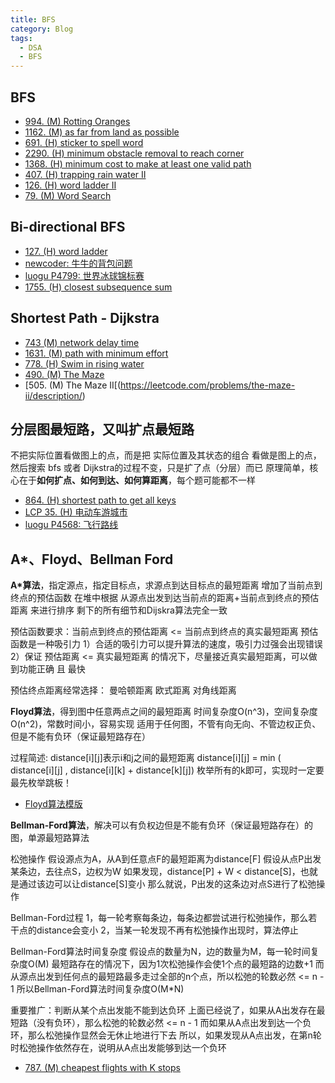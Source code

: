 ```yaml
---
title: BFS
category: Blog
tags:
  - DSA
  - BFS
---
```


## BFS
- [994. (M) Rotting Oranges](https://leetcode.com/problems/rotting-oranges/description/)
- [1162. (M) as far from land as possible](https://leetcode.com/problems/as-far-from-land-as-possible/description/)
- [691. (H) sticker to spell word](https://leetcode.com/problems/stickers-to-spell-word/description/)
- [2290. (H) minimum obstacle removal to reach corner](https://leetcode.com/problems/minimum-obstacle-removal-to-reach-corner/)
- [1368. (H) minimum cost to make at least one valid path]()
- [407. (H) trapping rain water II](https://leetcode.com/problems/trapping-rain-water-ii/)
- [126. (H) word ladder II](https://leetcode.com/problems/word-ladder-ii/description/)
- [79. (M) Word Search](https://leetcode.com/problems/word-search/description/)


## Bi-directional BFS
- [127. (H) word ladder](https://leetcode.com/problems/word-ladder/description/)
- [newcoder: 牛牛的背包问题](https://www.nowcoder.com/questionTerminal/bf87774f8367488692be703735db84e6)
- [luogu P4799: 世界冰球锦标赛](https://www.luogu.com.cn/problem/P4799)
- [1755. (H) closest subsequence sum](https://leetcode.com/problems/closest-subsequence-sum/description/)

## Shortest Path - Dijkstra
- [743 (M) network delay time](https://leetcode.com/problems/network-delay-time/description/)
- [1631. (M) path with minimum effort](https://leetcode.com/problems/path-with-minimum-effort/description/)
- [778. (H) Swim in rising water](https://leetcode.com/problems/swim-in-rising-water/description/)
- [490. (M) The Maze](https://leetcode.com/problems/the-maze/description/)
- [505. (M) The Maze II[(https://leetcode.com/problems/the-maze-ii/description/)


## 分层图最短路，又叫扩点最短路
不把实际位置看做图上的点，而是把 实际位置及其状态的组合 看做是图上的点，然后搜索
bfs 或者 Dijkstra的过程不变，只是扩了点（分层）而已
原理简单，核心在于**如何扩点、如何到达、如何算距离**，每个题可能都不一样

- [864. (H) shortest path to get all keys](https://leetcode.com/problems/shortest-path-to-get-all-keys/description/)
- [LCP 35. (H) 电动车游城市](https://leetcode.cn/problems/DFPeFJ/description/)
- [luogu P4568: 飞行路线](https://www.luogu.com.cn/problem/P4568)

## A*、Floyd、Bellman Ford
**A*算法**，指定源点，指定目标点，求源点到达目标点的最短距离
增加了当前点到终点的预估函数
在堆中根据 从源点出发到达当前点的距离+当前点到终点的预估距离 来进行排序
剩下的所有细节和Dijskra算法完全一致

预估函数要求：当前点到终点的预估距离 <= 当前点到终点的真实最短距离
预估函数是一种吸引力
1）合适的吸引力可以提升算法的速度，吸引力过强会出现错误
2）保证 预估距离 <= 真实最短距离 的情况下，尽量接近真实最短距离，可以做到功能正确 且 最快

预估终点距离经常选择：
曼哈顿距离
欧式距离
对角线距离

**Floyd算法**，得到图中任意两点之间的最短距离
时间复杂度O(n^3)，空间复杂度O(n^2)，常数时间小，容易实现
适用于任何图，不管有向无向、不管边权正负、但是不能有负环（保证最短路存在）

过程简述:
distance[i][j]表示i和j之间的最短距离
distance[i][j] = min ( distance[i][j] , distance[i][k] + distance[k][j])
枚举所有的k即可，实现时一定要最先枚举跳板！

- [Floyd算法模版](https://www.luogu.com.cn/problem/P2910)


**Bellman-Ford算法**，解决可以有负权边但是不能有负环（保证最短路存在）的图，单源最短路算法

松弛操作
假设源点为A，从A到任意点F的最短距离为distance[F]
假设从点P出发某条边，去往点S，边权为W
如果发现，distance[P] + W < distance[S]，也就是通过该边可以让distance[S]变小
那么就说，P出发的这条边对点S进行了松弛操作

Bellman-Ford过程
1，每一轮考察每条边，每条边都尝试进行松弛操作，那么若干点的distance会变小
2，当某一轮发现不再有松弛操作出现时，算法停止

Bellman-Ford算法时间复杂度
假设点的数量为N，边的数量为M，每一轮时间复杂度O(M)
最短路存在的情况下，因为1次松弛操作会使1个点的最短路的边数+1
而从源点出发到任何点的最短路最多走过全部的n个点，所以松弛的轮数必然 <= n - 1
所以Bellman-Ford算法时间复杂度O(M*N)

重要推广：判断从某个点出发能不能到达负环
上面已经说了，如果从A出发存在最短路（没有负环），那么松弛的轮数必然 <= n - 1
而如果从A点出发到达一个负环，那么松弛操作显然会无休止地进行下去
所以，如果发现从A点出发，在第n轮时松弛操作依然存在，说明从A点出发能够到达一个负环

- [787. (M) cheapest flights with K stops](https://leetcode.com/problems/cheapest-flights-within-k-stops/description/)

 
    

